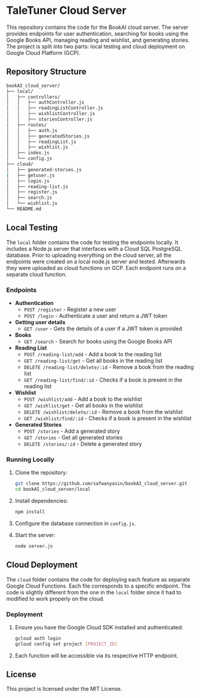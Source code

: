 # TaleTuner Cloud Server

This repository contains the code for the BookAI cloud server. The server provides endpoints for user authentication, searching for books using the Google Books API, managing reading and wishlist, and generating stories. The project is split into two parts: local testing and cloud deployment on Google Cloud Platform (GCP).

## Repository Structure
```bash
bookAI_cloud_server/
├── local/
│   ├── controllers/
│   │   ├── authController.js
│   │   ├── readingListController.js
│   │   ├── wishlistController.js
│   │   ├── storiesController.js
│   ├── routes/
│   │   ├── auth.js
│   │   ├── generatedStories.js
│   │   ├── readingList.js
│   │   ├── wishlist.js
│   ├── index.js
│   └── config.js
├── cloud/
│   ├── generated-stories.js
|   ├── getuser.js
│   ├── login.js
│   ├── reading-list.js
│   ├── register.js
│   ├── search.js
│   └── wishlist.js
└── README.md
```

## Local Testing

The `local` folder contains the code for testing the endpoints locally. It includes a Node.js server that interfaces with a Cloud SQL PostgreSQL database. Prior to uploading everything on the cloud server, all the endpoints were created on a local node.js server and tested. Afterwards they were uploaded as cloud functions on GCP. Each endpoint runs on a separate cloud function.

### Endpoints

- **Authentication**
  - `POST /register` - Register a new user
  - `POST /login` - Authenticate a user and return a JWT token
- **Getting user details**
  - `GET /user` - Gets the details of a user if a JWT token is provided
- **Books**
  - `GET /search` - Search for books using the Google Books API
- **Reading List**
  - `POST /reading-list/add` - Add a book to the reading list
  - `GET /reading-list/get` - Get all books in the reading list
  - `DELETE /reading-list/delete/:id` - Remove a book from the reading list
  -  `GET /reading-list/find/:id` - Checks if a book is present in the reading list
- **Wishlist**
  - `POST /wishlist/add` - Add a book to the wishlist
  - `GET /wishlist/get` - Get all books in the wishlist
  - `DELETE /wishlist/delete/:id` - Remove a book from the wishlist
  -  `GET /wishlist/find/:id` - Checks if a book is present in the wishlist
- **Generated Stories**
  - `POST /stories` - Add a generated story
  - `GET /stories` - Get all generated stories
  - `DELETE /stories/:id` - Delete a generated story

### Running Locally

1. Clone the repository:
   ```bash
   git clone https://github.com/safwanyasin/bookAI_cloud_server.git
   cd bookAI_cloud_server/local
   ```

2. Install dependencies:
   ```bash
   npm install
   ```

3. Configure the database connection in `config.js`.

4. Start the server:
   ```bash
   node server.js
   ```

## Cloud Deployment

The `cloud` folder contains the code for deploying each feature as separate Google Cloud Functions. Each file corresponds to a specific endpoint. The code is slightly different from the one in the `local` folder since it had to modified to work properly on the cloud.

### Deployment

1. Ensure you have the Google Cloud SDK installed and authenticated:
   ```bash
   gcloud auth login
   gcloud config set project [PROJECT_ID]
   ```
2. Each function will be accessible via its respective HTTP endpoint.



## License

This project is licensed under the MIT License.

